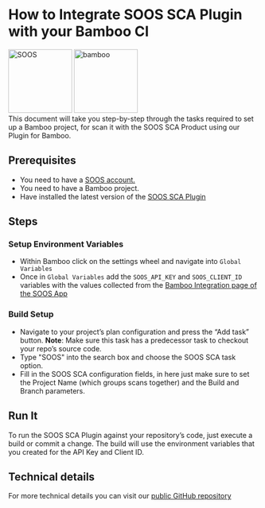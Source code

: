 # How to Integrate SOOS SCA Plugin with your Bamboo CI
<div>
<img src="../assets/img/SOOS-Icon.png" alt="SOOS" width="128" height="128">
<img src="../assets/img/Bamboo.png" alt="bamboo" width="128" height="128">
</div>
This document will take you step-by-step through the tasks required to set up a Bamboo project, for scan it with the SOOS SCA Product using our Plugin for Bamboo.

## Prerequisites
- You need to have a [SOOS account.](https://app.soos.io/register)
- You need to have a Bamboo project.
- Have installed the latest version of the [SOOS SCA Plugin](https://marketplace.atlassian.com/apps/1227220/soos-sca)

## Steps

### Setup Environment Variables
* Within Bamboo click on the settings wheel and navigate into `Global Variables` 
* Once in `Global Variables` add the `SOOS_API_KEY` and `SOOS_CLIENT_ID` variables with the values collected from the [Bamboo Integration page of the SOOS App](https://app.soos.io/integrate/sca?id=bamboo)

### Build Setup
* Navigate to your project’s plan configuration and press the “Add task” button. 
**Note**: Make sure this task has a predecessor task to checkout your repo’s source code.
* Type "SOOS" into the search box and choose the SOOS SCA task option.
* Fill in the SOOS SCA configuration fields, in here just make sure to set the Project Name (which groups scans together) and the Build and Branch parameters.

## Run It
To run the SOOS SCA Plugin against your repository’s code, just execute a build or commit a change. The build will use the environment variables that you created for the API Key and Client ID.

## Technical details
For more technical details you can visit our [public GitHub repository](https://github.com/soos-io/soos-sca-bamboo-plugin)